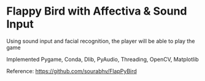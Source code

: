 # Flappy Bird with Affectiva & Sound Input
Using sound input and facial recognition, the player will be able to play the game

Implemented Pygame, Conda, Dlib, PyAudio, Threading, OpenCV, Matplotlib

Reference: https://github.com/sourabhv/FlapPyBird
